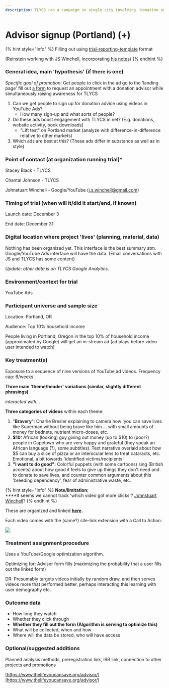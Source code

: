 ```yaml
---
description: TLYCS ran a campaign in single city involving 'donation advice'
---
```


# Advisor signup (Portland) (+)

{% hint style="info" %}
Filling out using [trial-reporting-template](../../../processes-and-procedures/trial-reporting-template/ "mention") format

(Reinstein working with JS Winchell, incorporating [his notes](https://docs.google.com/document/d/1eIt4cXfNqIHr2HiGcb8Mf06BOqR2Pgcga8In-VcLTPA/edit))
{% endhint %}

### **General idea, main 'hypothesis' (if there is one)**

_Specific goal of promotion:_ Get people to click in the ad go to the 'landing page' fill out [a form](https://www.thelifeyoucansave.org/advisor/) to request an appointment with a donation advisor while simultaneously raising awareness for TLYCS

1. Can we get people to sign up for donation advice using videos in YouTube Ads?
   * How many sign-up and what sorts of people?
2. Do these ads boost engagement with TLYCS in net? (E.g. donations, website activity, book downloads)
   * "Lift test" on Portland market (analyze with difference-in-difference relative to other markets)
3. Which ads are best at this? (These ads differ in substance as well as in style)

### Point of contact (at organization running trial)\*

Stacey Black - TLYCS

Chantal Johnson - TLYCS

Johnstuart Winchell - Google/YouTube (j.s.winchell@gmail.com)

### Timing of trial (when will it/did it start/end, if known)

Launch date: December 3

End date: December 31

### Digital location where project 'lives' (planning, material, data)

Nothing has been organized yet. This interface is the best summary atm. Google/YouTube Ads interface will have the data. (Email conversations with JS and TLYCS has some content)

_Update: other data is on TLYCS Google Analytics._

### Environment/context for trial

YouTube Ads

### **Participant universe and sample size**

Location: Portland, OR

Audience: Top 10% household income

People living in Portland, Oregon in the top 10% of household income (approximated by Google) will get an in-stream ad (ad plays before video user intended to watch)

### Key treatment(s)

Exposure to a sequence of nine versions of YouTube ad videos. Frequency cap: 6/weeks

**Three main 'theme/header' variations (similar, slightly different phrasings)**

_interacted with..._

**Three categories of videos** within each theme:

1. "**Bravery**": Charlie Bresler explaining to camera how 'you can save lives like Superman without being brave like him ... with small amounts of money for bednets, nutrient micro-doses, etc.
2. **$10:** African (looking) guy giving out money (up to $10) to (poor?) people in Capetown who are very happy and grateful (they speak an African language (?), some subtitles). Text narrative overlaid about how $5 can buy a slice of pizza or an interocular lens to treat cataracts, etc. Emotional, a bit towards 'identified victims/recipients'
3. **"I want to do good":** Colorful puppets (with some cartoons) sing (British accents) about how good it feels to give up things they don't need and to donate to save lives, and counter common arguments about this 'breeding dependency', fear of administrative waste, etc.

{% hint style="info" %}
**Note/limitation:** \
****It seems we cannot track 'which video got more clicks'? [Johnstuart Winchell](https://app.gitbook.com/u/6XKoliSY0eVGn9imHc6orCLb5532 "mention")?
{% endhint %}

These are organized and linked [**here**](https://docs.google.com/document/d/1NIXQNZH8O8XajXBpKocpbZ1yT3hblIv8E0vMfNg1J14/edit?pli=1)**.**

Each video comes with the (same?) site-link extension with a Call to Action:

![](https://lh5.googleusercontent.com/vE-xSY0cH9Y\_L\_4SOGicVc0BM2LJX5V3TPGcRV22EMil6goxm6MtPClHIay083ToIspDmPlNXG0\_8wqSxc6D1UPP0yHHynX5hLsclj6JzfK56Ffa4z5-h6nP6ziymxsS41J\_sxwu)

### Treatment assignment procedure

Uses a YouTube/Google optimization algorithm.

Optimizing for: Advisor form fills (maximizing the probability that a user fills out the linked form)

DR: Presumably targets videos initially by random draw, and then serves videos more that performed better, perhaps interacting this learning with user demography etc.

### **Outcome data**

* How long they watch
* Whether they click through
* **Whether they fill out the form (Algorithm is serving to optimize this)**
* What will be collected, when and how
* Where will the data be stored, who will have access

### **Optional/suggested additions**

Planned analysis methods, preregistration link, IRB link, connection to other projects and promotions

[https://www.thelifeyoucansave.org/advisor/](https://www.thelifeyoucansave.org/advisor/)
